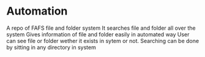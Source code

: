 # Automation
A repo of FAFS file and folder system
It searches file and folder all over the system
Gives information of file and folder easily in automated way
User can see file or folder wether it exists in sytem or not.
Searching can be done by sitting in any directory in system
